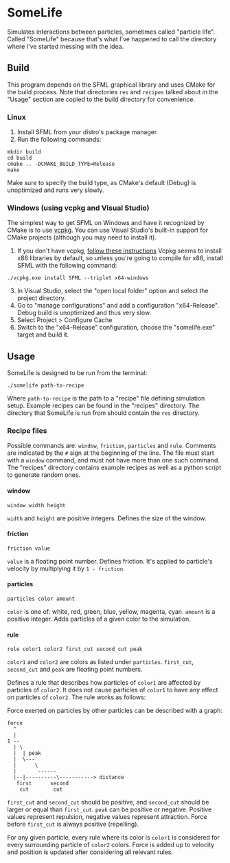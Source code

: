 # SomeLife

Simulates interactions between particles, sometimes called "particle life".
Called "SomeLife" because that's what I've happened to call the directory where I've started messing with the idea.

## Build

This program depends on the SFML graphical library and uses CMake for the build process.
Note that directories `res` and `recipes` talked about in the "Usage" section are copied to the build directory for convenience.

### Linux

1. Install SFML from your distro's package manager.
2. Run the following commands:
```
mkdir build
cd build
cmake .. -DCMAKE_BUILD_TYPE=Release
make
```
Make sure to specify the build type, as CMake's default (Debug) is unoptimized and runs very slowly.

### Windows (using vcpkg and Visual Studio)

The simplest way to get SFML on Windows and have it recognized by CMake is to use [vcpkg](https://vcpkg.io/en/index.html).
You can use Visual Studio's built-in support for CMake projects (although you may need to install it).

1. If you don't have vcpkg, [follow these instructions](https://vcpkg.io/en/getting-started.html)
Vcpkg seems to install x86 libraries by default, so unless you're going to compile for x86, install SFML with the following command:
```
./vcpkg.exe install SFML --triplet x64-windows
```
3. In Visual Studio, select the "open local folder" option and select the project directory.
4. Go to "manage configurations" and add a configuration "x64-Release". Debug build is unoptimized and thus very slow.
5. Select Project > Configure Cache
6. Switch to the "x64-Release" configuration, choose the "somelife.exe" target and build it.

## Usage

SomeLife is designed to be run from the terminal:

```
./somelife path-to-recipe
```

Where `path-to-recipe` is the path to a "recipe" file defining simulation setup.
Example recipes can be found in the "recipes" directory.
The directory that SomeLife is run from should contain the `res` directory.

### Recipe files

Possible commands are: `window`, `friction`, `particles` and `rule`. 
Comments are indicated by the `#` sign at the beginning of the line. 
The file must start with a `window` command, and must not have more than one such command.
The "recipes" directory contains example recipes as well as a python script to generate random ones.

#### window

```
window width height
```

`width` and `height` are positive integers. 
Defines the size of the window.

#### friction

```
friction value
```

`value` is a floating point number. Defines friction.
It's applied to particle's velocity by multiplying it by `1 - friction`.

#### particles

```
particles color amount
```

`color` is one of: white, red, green, blue, yellow, magenta, cyan.
`amount` is a positive integer.
Adds particles of a given color to the simulation.

#### rule

```
rule color1 color2 first_cut second_cut peak
```
`color1` and `color2` are colors as listed under `particles`.
`first_cut`, `second_cut` and `peak` are floating point numbers.

Defines a rule that describes how particles of `color1` are affected by particles of `color2`.
It does not cause particles of `color1` to have any effect on particles of `color2`.
The rule works as follows:

Force exerted on particles by other particles can be described with a graph:

```
force
  ^
  |
1 --
  | \
  |  | peak
  |  \---
  |      \
  |       ------
  |--|----------\-----------> distance
   first      second
    cut        cut
```

`first_cut` and `second_cut` should be positive, and `second_cut` should be larger or equal than `first_cut`.
`peak` can be positive or negative.
Positive values represent repulsion, negative values represent attraction.
Force before `first_cut` is always positive (repelling).

For any given particle, every rule where its color is `color1` is considered for every surrounding particle of `color2` colors.
Force is added up to velocity and position is updated after considering all relevant rules.
